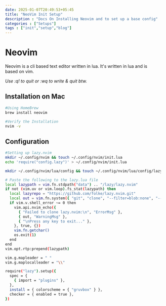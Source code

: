 ```yaml
---
date: 2025-01-07T20:49:53+05:45
title: "NeoVim Init Setup"
description : "Docs On Installing Neovim and to set up a base config"
categories : ["Setups"]
tags : ["init","setup","blog"]
---
```


# Neovim
Neovim is a cli based text editor written in lua. It's written in lua and is based on vim.

_Use :q! to quit or :wq to write & quit btw._

## Installation on Mac
```bash
#Using HomeBrew
brew install neovim 

#Verify the Installation
nvim -v
```

## Configuration
```bash
#Setting up lazy.nvim
mkdir ~/.config/nvim && touch ~/.config/nvim/init.lua
echo 'require("config.lazy")' > ~/.config/nvim/init.lua

mkdir ~/.config/nvim/lua/config && touch ~/.config/nvim/lua/config/lazy.lua

# Paste the following to the lazy.lua file
local lazypath = vim.fn.stdpath("data") .. "/lazy/lazy.nvim"
if not (vim.uv or vim.loop).fs_stat(lazypath) then
  local lazyrepo = "https://github.com/folke/lazy.nvim.git"
  local out = vim.fn.system({ "git", "clone", "--filter=blob:none", "--branch=stable", lazyrepo, lazypath })
  if vim.v.shell_error ~= 0 then
    vim.api.nvim_echo({
      { "Failed to clone lazy.nvim:\n", "ErrorMsg" },
      { out, "WarningMsg" },
      { "\nPress any key to exit..." },
    }, true, {})
    vim.fn.getchar()
    os.exit(1)
  end
end
vim.opt.rtp:prepend(lazypath)

vim.g.mapleader = " "
vim.g.maplocalleader = "\\"

require("lazy").setup({
  spec = {
    { import = "plugins" },
  },
  install = { colorscheme = { "gruvbox" } },
  checker = { enabled = true },
})
```
